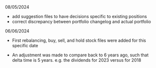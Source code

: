 08/05/2024

- add suggestion files to have decisions specific to existing positions
- correct discrepancy between portfolio changelog and actual portfolio

06/06/2024

- First rebalancing, buy, sell, and hold stock files were added for this specific date

- An adjustment was made to compare back to 6 years ago, such that delta time is 5 years. e.g. the dividends for 2023 versus for 2018